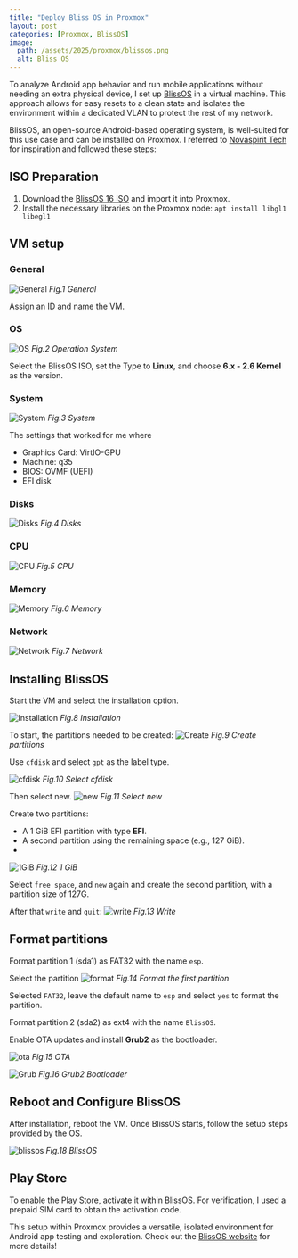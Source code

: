 ```yaml
---
title: "Deploy Bliss OS in Proxmox"
layout: post
categories: [Proxmox, BlissOS]
image:
  path: /assets/2025/proxmox/blissos.png
  alt: Bliss OS
---
```

To analyze Android app behavior and run mobile applications without needing an extra physical device, I set up [BlissOS](https://blissos.org/) in a virtual machine. This approach allows for easy resets to a clean state and isolates the environment within a dedicated VLAN to protect the rest of my network.

BlissOS, an open-source Android-based operating system, is well-suited for this use case and can be installed on Proxmox. I referred to [Novaspirit Tech](https://www.youtube.com/watch?v=LEyElt_yP50) for inspiration and followed these steps:

## ISO Preparation

1. Download the [BlissOS 16 ISO](https://blissos.org/index.html#download) and import it into Proxmox.
2. Install the necessary libraries on the Proxmox node:
   `apt install libgl1 libegl1`

## VM setup
### General
![General](/assets/2025/proxmox/general.png)
_Fig.1 General_

Assign an ID and name the VM.

### OS
![OS](/assets/2025/proxmox/os.png)
_Fig.2 Operation System_

Select the BlissOS ISO, set the Type to **Linux**, and choose **6.x - 2.6 Kernel** as the version.

### System
![System](/assets/2025/proxmox/system.png)
_Fig.3 System_

The settings that worked for me where 
- Graphics Card: VirtIO-GPU
- Machine: q35
- BIOS: OVMF (UEFI)
- EFI disk

### Disks
![Disks](/assets/2025/proxmox/disks.png)
_Fig.4 Disks_

### CPU
![CPU](/assets/2025/proxmox/CPU.png)
_Fig.5 CPU_

### Memory
![Memory](/assets/2025/proxmox/memory.png)
_Fig.6 Memory_

### Network
![Network](/assets/2025/proxmox/network.png)
_Fig.7 Network_

## Installing BlissOS
Start the VM and select the installation option.

![Installation](/assets/2025/proxmox/installation.png)
_Fig.8 Installation_

To start, the partitions needed to be created:
![Create](/assets/2025/proxmox/create.png)
_Fig.9 Create partitions_

Use `cfdisk` and select `gpt` as the label type.

![cfdisk](/assets/2025/proxmox/cfdisk.png)
_Fig.10 Select cfdisk_

Then select new.
![new](/assets/2025/proxmox/new.png)
_Fig.11 Select new_

Create two partitions:
- A 1 GiB EFI partition with type **EFI**.
- A second partition using the remaining space (e.g., 127 GiB).
- 
![1GiB](/assets/2025/proxmox/1g.png)
_Fig.12 1 GiB_

Select `free space`, and `new` again and create the second partition, with a partition size of 127G.

After that `write` and `quit`:
![write](/assets/2025/proxmox/write.png)
_Fig.13 Write_

## Format partitions
Format partition 1 (sda1) as FAT32 with the name `esp`.

Select the partition
![format](/assets/2025/proxmox/format.png)
_Fig.14 Format the first partition_

Selected `FAT32`, leave the default name to `esp` and select `yes` to format the partition.

Format partition 2 (sda2) as ext4 with the name `BlissOS`.

Enable OTA updates and install **Grub2** as the bootloader.

![ota](/assets/2025/proxmox/ota.png)
_Fig.15 OTA_

![Grub](/assets/2025/proxmox/grub.png)
_Fig.16 Grub2 Bootloader_

## Reboot and Configure BlissOS
After installation, reboot the VM. Once BlissOS starts, follow the setup steps provided by the OS.

![blissos](/assets/2025/proxmox/blissos.png)
_Fig.18 BlissOS_

## Play Store
To enable the Play Store, activate it within BlissOS. For verification, I used a prepaid SIM card to obtain the activation code.

This setup within Proxmox provides a versatile, isolated environment for Android app testing and exploration. Check out the [BlissOS website](https://blissos.org/) for more details!